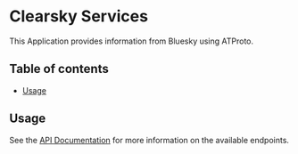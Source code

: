 # Clearsky Services

This Application provides information from Bluesky using ATProto.

## Table of contents

- [Usage](#usage)

## Usage

See the [API Documentation](api.md) for more information on the available endpoints.